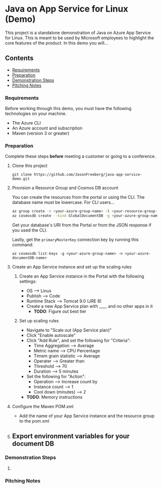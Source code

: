 # Java on App Service for Linux (Demo)

This project is a standalone demonstration of Java on Azure App Service for Linux. This is meant to be used by Microsoft employees to highlight the core features of the product. In this demo you will...

## Contents

- [Requirements](#requirements)
- [Preparation](#preparation)
- [Demonstration Steps](#demonstration-steps)
- [Pitching Notes](#pitching-notes)

### Requirements

Before working through this demo, you must have the following technologies on your machine.

- The Azure CLI
- An Azure account and subscription
- Maven (version 3 or greater)

### Preparation

Complete these steps __before__ meeting a customer or going to a conference.

1. Clone this project

    `git clone https://github.com/JasonFreeberg/java-app-service-demo.git` 

1. Provision a Resource Group and Cosmos DB account

    You can create the resources from the portal or using the CLI. The database name must be lowercase. For CLI users...

    ```bash
    az group create -n <your-azure-group-name> -l <your-resource-group-region>
    az cosmosdb create --kind GlobalDocumentDB -g <your-azure-group-name> -n <your-azure-documentDB-name>
    ```

    Get your database's URI from the Portal or from the JSON response if you used the CLI.

    Lastly, get the `primaryMasterKey` connection key by running this command:

    `az cosmosdb list-keys -g <your-azure-group-name> -n <your-azure-documentDB-name>`

1. Create an App Service instance and set up the scaling rules

    1. Create an App Service instance in the Portal with the following settings:
        - OS --> Linux
        - Publish --> Code
        - Runtime Stack --> Tomcat 9.0 (JRE 8)
        - Create a new App Service plan with ____ and no other apps in it
            - __TODO__: Figure out best tier

    1. Set up scaling rules
        - Navigate to "Scale out (App Service plan)"
        - Click "Enable autoscale"
        - Click "Add Rule", and set the following for "Criteria":
            - Time Aggregation --> Average
            - Metric name --> CPU Percentage
            - Timem grain statistic --> Average
            - Operater --> Greater than
            - Threshold --> 70
            - Duration --> 5 minutes
        - Set the following for "Action":
            - Operation --> Increase count by 
            - Instance count --> 1
            - Cool down (minutes) --> 2
        - __TODO__: Memory instructions

1. Configure the Maven POM.xml

    - Add the name of your App Service instance and the resource group to the pom.xml

1. Export environment variables for your document DB
    - 

### Demonstration Steps

1. 


### Pitching Notes